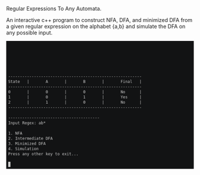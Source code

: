  Regular Expressions To Any Automata.

An interactive c++ program to construct NFA, DFA, and minimized DFA from a given regular expression on the alphabet {a,b} and simulate the DFA on any possible input.

![Demo](https://github.com/AshwaryaRathore/Regular-Expression-To-Any-Automata/blob/main/demo.gif)
